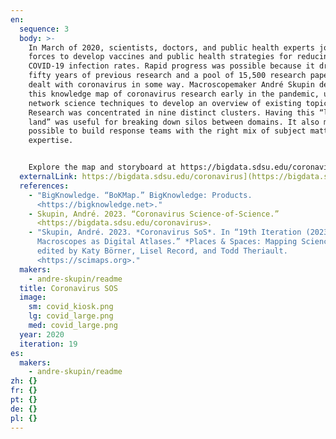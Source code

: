 ```yaml
---
en:
  sequence: 3
  body: >-
    In March of 2020, scientists, doctors, and public health experts joined
    forces to develop vaccines and public health strategies for reducing
    COVID-19 infection rates. Rapid progress was possible because it drew on
    fifty years of previous research and a pool of 15,500 research papers that
    dealt with coronavirus in some way. Macroscopemaker André Skupin developed
    this knowledge map of coronavirus research early in the pandemic, using
    network science techniques to develop an overview of existing topics.
    Research was concentrated in nine distinct clusters. Having this “lay of the
    land” was useful for breaking down silos between domains. It also made it
    possible to build response teams with the right mix of subject matter
    expertise. 


    Explore the map and storyboard at https://bigdata.sdsu.edu/coronavirus.
  externalLink: https://bigdata.sdsu.edu/coronavirus](https://bigdata.sdsu.edu/coronavirus/
  references:
    - "BigKnowledge. “BoKMap.” BigKnowledge: Products.
      <https://bigknowledge.net>."
    - Skupin, André. 2023. “Coronavirus Science-of-Science.”
      <https://bigdata.sdsu.edu/coronavirus>.
    - "Skupin, André. 2023. *Coronavirus SoS*. In “19th Iteration (2023):
      Macroscopes as Digital Atlases.” *Places & Spaces: Mapping Science*,
      edited by Katy Börner, Lisel Record, and Todd Theriault.
      <https://scimaps.org>."
  makers:
    - andre-skupin/readme
  title: Coronavirus SOS
  image:
    sm: covid_kiosk.png
    lg: covid_large.png
    med: covid_large.png
  year: 2020
  iteration: 19
es:
  makers:
    - andre-skupin/readme
zh: {}
fr: {}
pt: {}
de: {}
pl: {}
---
```


